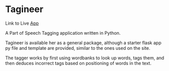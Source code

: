 # Tagineer
Link to Live [App](https://tagineer.herokuapp.com)

A Part of Speech Tagging application written in Python.

Tagineer is available her as a general package, although a starter flask app py file and template are provided, similar to the ones used on the site.

The tagger works by first using wordbanks to look up words, tags them, and then deduces incorrect tags based on positioning of words in the text.
